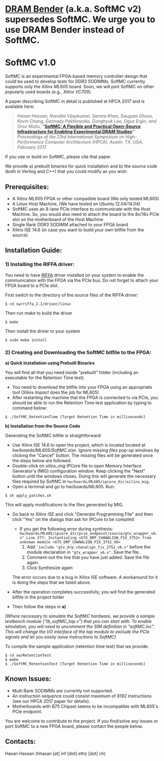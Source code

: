 # [DRAM Bender](https://github.com/CMU-SAFARI/DRAM-Bender) (a.k.a. SoftMC v2) supersedes SoftMC. We urge you to use DRAM Bender instead of SoftMC.

# SoftMC v1.0

SoftMC is an experimental FPGA-based memory controller design that could be used to develop tests for DDR3 SODIMMs. SoftMC currently supports only the *Xilinx ML605* board. Soon, we will port SoftMC on other popularly used boards (e.g., *Xilinx VC709*). 

A paper describing SoftMC in detail is published at HPCA 2017 and is available here: 
>*Hasan Hassan, Nandita Vijaykumar, Samira Khan, Saugata Ghose, Kevin Chang, Gennady Pekhimenko, Donghyuk Lee, Oguz Ergin, and Onur Mutlu,*
**"[SoftMC: A Flexible and Practical Open-Source Infrastructure for Enabling Experimental DRAM Studies](https://people.inf.ethz.ch/omutlu/projects.htm)"**
*Proceedings of the 23rd International Symposium on High-Performance Computer Architecture (HPCA), Austin, TX, USA, February 2017.*

If you use or build on SoftMC, please cite that paper. 

We provide a) prebuilt binaries for quick installation and b) the source
code (both in Verilog and C++) that you could modify as you wish.

## Prerequisites:
- A Xilinx ML605 FPGA or other compatible board (We only tested ML605)
- A Linux Host Machine, (We have tested on Ubuntu 12.04/14.04)
- SoftMC uses an 8-lane PCIe interface to communicate with the Host Machine.
  So, you would also need to attach the board to the  8x/16x PCIe slot on the
motherboard of the Host Machine
- Single Rank DDR3 SODIMM attached to your FPGA board
- Xilinx ISE 14.6 (in case you want to build your own bitfile from the
  source)


## Installation Guide:

### 1) Installing the RIFFA driver:

You need to have [RIFFA](http://riffa.ucsd.edu) driver installed on your system to enable
the communication with the FPGA via the PCIe bus. Do not forget to attach
your FPGA board to a PCIe slot.

First switch to the directory of the source files of the RIFFA driver:

```$ cd sw/riffa_2.1/driver/linux```

Then run make to build the driver

```$ make```

Then install the driver to your system

```$ sudo make install```

### 2) Creating and Downloading the SoftMC bitfile to the FPGA:

**a) Quick Installation using Prebuilt Binaries**

You will find all that you need inside "prebuilt" folder
(including an executable for the Retention Time test).

- You need to download the bitfile into your FPGA using an appropriate tool
(Xilinx *Impact* does the job for ML605)
- After restarting the machine that the FPGA is connected to via PCIe, you
  should be able to run the Retention Time test application by typing to
command below:

```$ ./SoftMC_RetentionTime [Target Retention Time in milliseconds]```

**b) Installation from the Source Code**

Generating the SoftMC bitfile is straightforward:

- Use Xilinx ISE 14.6 to open the project, which is located located at *hw/boards/ML605/SoftMC.xise*. Ignore *missing files* pop-up windows by clicking the "Cancel" button. The missing files will be generated once the steps below are followed. 
- Double-click on *xilinx_mig* IPCore file to open Memory Interface Generator's (MIG) configuration window. Keep clicking the "Next" button until the windows closes. Doing this will generate the necessary files required by SoftMC in ```hw/boards/ML605/ipcore_dir/xilinx_mig```.
- Open a terminal and go to hw/boards/ML605. Run:

```$ sh apply_patches.sh```

This will apply modifications to the files generated by MIG.

- Go back to Xilinx ISE and click "Generate Programming File" and then click "Yes" on the dialogs
  that ask for IPCore to be compiled
  - If you get the following error during synthesis:
    `hw/boards/ML605/ipcore_dir/pcie_endpoint/source/gtx_wrapper_v6.v" Line
277: Instantiating <GTX_DRP_CHANALIGN_FIX_3752> from unknown module
<GTX_DRP_CHANALIGN_FIX_3752_V6>`
    1. Add `` `include "gtx_drp_chanalign_fix_3752_v6.v" `` before the module
declaration in `` "gtx_wrapper_v6.v" ``. Save the file.
    2. Comment-out the line that you have just added. Save the file again.
    3. Click Synthesize again

  The error occurs due to a bug in Xilinx ISE software. A workaround for it
is doing the steps that we listed above.

- After the operation completes successfully, you will find the generated
  bitfile in the project folder
- Then follow the steps in **a)**

*(Where necessary to simulate the SoftMC hardware, we provide a sample testbench module ("tb_softMC_top.v") that you can start with. To enable simulation, you will need to uncomment the SIM definition in "softMC.inc". This will change the I/O interface of the top module to exclude the PCIe signals and let you easily issue instructions to SoftMC)*

To compile the sample application (retention time test) that we provide:

```
$ cd sw/RetentionTest
$ make
$ ./SoftMC_RetentionTest [Target Retention Time in milliseconds]
``` 

## Known Issues:
- Multi Rank SODIMMs are currently not supported.
- An instruction sequence could consist maximum of 8192 instructions (see our HPCA 2017 paper for details).
- Motherboards with B75 Chipset seems to be incompatible with ML605's PCIe endpoint.

You are welcome to contribute to the project. If you find/solve any issues
or port SoftMC to a new FPGA board, please contact the people below.

## Contacts:
Hasan Hassan (hhasan [at] inf [dot] ethz [dot] ch)

